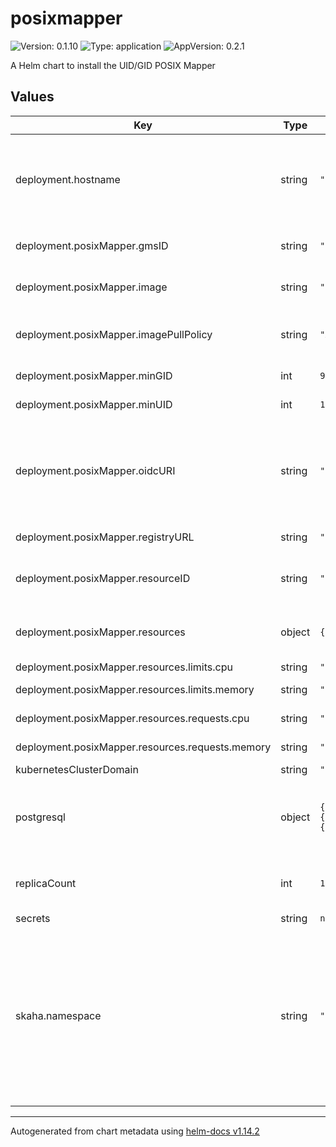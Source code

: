 # posixmapper

![Version: 0.1.10](https://img.shields.io/badge/Version-0.1.10-informational?style=flat-square) ![Type: application](https://img.shields.io/badge/Type-application-informational?style=flat-square) ![AppVersion: 0.2.1](https://img.shields.io/badge/AppVersion-0.2.1-informational?style=flat-square)

A Helm chart to install the UID/GID POSIX Mapper

## Values

| Key | Type | Default | Description |
|-----|------|---------|-------------|
| deployment.hostname | string | `"example.host.com"` | Hostname for the service, **Note:** Change this to your domain. |
| deployment.posixMapper.gmsID | string | `"ivo://skao.int/gms"` | ID (URI) of the GMS Service. |
| deployment.posixMapper.image | string | `"images.opencadc.org/platform/posix-mapper:0.2.1"` | The image for the service |
| deployment.posixMapper.imagePullPolicy | string | `"Always"` | The image pull policy for the service |
| deployment.posixMapper.minGID | int | `900000` | Minimum GID |
| deployment.posixMapper.minUID | int | `10000` | Minimum UID |
| deployment.posixMapper.oidcURI | string | `"https://ska-iam.stfc.ac.uk/"` | URI or URL of the OIDC (IAM) server.  Used to validate incoming tokens. |
| deployment.posixMapper.registryURL | string | `"https://spsrc27.iaa.csic.es/reg"` | Registry URL |
| deployment.posixMapper.resourceID | string | `"ivo://opencadc.org/posix-mapper"` | IVOA Resource ID for the service |
| deployment.posixMapper.resources | object | `{"limits":{"cpu":"500m","memory":"1Gi"},"requests":{"cpu":"500m","memory":"1Gi"}}` | Resources provided to the Skaha service. |
| deployment.posixMapper.resources.limits.cpu | string | `"500m"` | CPU Limit |
| deployment.posixMapper.resources.limits.memory | string | `"1Gi"` | Memory Limit |
| deployment.posixMapper.resources.requests.cpu | string | `"500m"` | CPU Requested |
| deployment.posixMapper.resources.requests.memory | string | `"1Gi"` | Memory Requested |
| kubernetesClusterDomain | string | `"cluster.local"` |  |
| postgresql | object | `{"auth":{"database":"mapping","password":"posixmapperpwd","schema":"mapping","username":"posixmapper"},"maxActive":8,"storage":{"spec":{"hostPath":{"path":"/posix-mapper/data"}}}}` | The database connection information for the service |
| replicaCount | int | `1` | Replica count for the service, default is 1 |
| secrets | string | `nil` |  |
| skaha.namespace | string | `"skaha-system"` | The namespace for the service, **Note:** This namespace is common between the Skaha and POSIX Mapper services. Do not change. |

----------------------------------------------
Autogenerated from chart metadata using [helm-docs v1.14.2](https://github.com/norwoodj/helm-docs/releases/v1.14.2)
